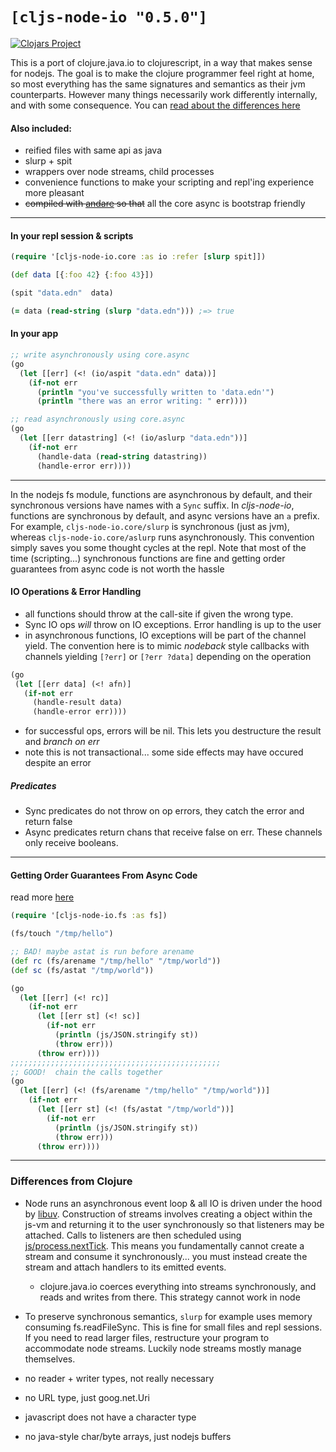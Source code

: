 # `[cljs-node-io "0.5.0"]`

[![Clojars Project](https://img.shields.io/clojars/v/cljs-node-io.svg)](https://clojars.org/cljs-node-io)

This is a port of clojure.java.io to clojurescript, in a way that makes sense for nodejs. The goal is to make the clojure programmer feel right at home, so most everything has the same signatures and semantics as their jvm counterparts. However many things necessarily work differently internally, and with some consequence. You can [read about the differences here](#differences-from-clojure)

#### Also included:
  + reified files with same api as java
  + slurp + spit
  + wrappers over node streams, child processes
  + convenience functions to make your scripting and repl'ing experience more pleasant
  + ~~compiled with [andare](https://github.com/mfikes/andare) so that~~ all the core async is bootstrap friendly

<hr>

#### In your repl session & scripts

```clojure
(require '[cljs-node-io.core :as io :refer [slurp spit]])

(def data [{:foo 42} {:foo 43}])

(spit "data.edn"  data)

(= data (read-string (slurp "data.edn"))) ;=> true

```

#### In your app

```clojure
;; write asynchronously using core.async
(go
  (let [[err] (<! (io/aspit "data.edn" data))]
    (if-not err
      (println "you've successfully written to 'data.edn'")
      (println "there was an error writing: " err))))

;; read asynchronously using core.async
(go
  (let [[err datastring] (<! (io/aslurp "data.edn"))]
    (if-not err
      (handle-data (read-string datastring))
      (handle-error err))))

```
<hr>

In the nodejs fs module, functions are asynchronous by default, and their synchronous versions have names with a `Sync` suffix. In *cljs-node-io*, functions are synchronous by default, and async versions have an `a` prefix.  For example, `cljs-node-io.core/slurp` is synchronous (just as jvm), whereas `cljs-node-io.core/aslurp` runs asynchronously. This convention simply saves you some thought cycles at the repl. Note that most of the time (scripting...) synchronous functions are fine and getting order guarantees from async code is not worth the hassle

#### IO Operations & Error Handling
  - all functions should throw at the call-site if given the wrong type.
  - Sync IO ops *will* throw on IO exceptions. Error handling is up to the user
  - in asynchronous functions, IO exceptions will be part of the channel yield. The convention here is to mimic *nodeback* style callbacks with channels yielding `[?err]` or `[?err ?data]` depending on the operation
```clojure
(go
 (let [[err data] (<! afn)]
   (if-not err
     (handle-result data)
     (handle-error err))))
```

 - for successful ops, errors will be nil. This lets you destructure the result and *branch on err*
 - note this is not transactional... some side effects may have occured despite an error

##### Predicates
  - Sync predicates do not throw on op errors, they catch the error and return false
  - Async predicates return chans that receive false on err. These channels only receive booleans.

<hr>

#### Getting Order Guarantees From Async Code
read more [here](https://nodejs.org/en/docs/guides/blocking-vs-non-blocking/)


```clojure
(require '[cljs-node-io.fs :as fs])

(fs/touch "/tmp/hello")

;; BAD! maybe astat is run before arename
(def rc (fs/arename "/tmp/hello" "/tmp/world"))
(def sc (fs/astat "/tmp/world"))

(go
  (let [[err] (<! rc)]
    (if-not err
      (let [[err st] (<! sc)]
        (if-not err
          (println (js/JSON.stringify st))
          (throw err)))
      (throw err))))
;;;;;;;;;;;;;;;;;;;;;;;;;;;;;;;;;;;;;;;;;;;;;;;
;; GOOD!  chain the calls together
(go
  (let [[err] (<! (fs/arename "/tmp/hello" "/tmp/world"))]
    (if-not err
      (let [[err st] (<! (fs/astat "/tmp/world"))]
        (if-not err
          (println (js/JSON.stringify st))
          (throw err)))
      (throw err))))
```

<hr>

### Differences from Clojure
  + Node runs an asynchronous event loop & all IO is driven under the hood by [libuv](http://libuv.org/). Construction of streams involves creating a object within the js-vm and returning it to the user synchronously so that listeners may be attached. Calls to listeners are then scheduled using [js/process.nextTick](https://nodejs.org/dist/latest-v7.x/docs/api/process.html#process_process_nexttick_callback_args). This means you fundamentally cannot create a stream and consume it synchronously... you must instead create the stream and attach handlers to its emitted events.
    - clojure.java.io coerces everything into streams synchronously, and reads and writes from there. This strategy cannot work in node

  + To preserve synchronous semantics, `slurp` for example uses memory consuming fs.readFileSync. This is fine for small files and repl sessions. If you need to read larger files, restructure your program to accommodate node streams. Luckily node streams mostly manage themselves.


  + no reader + writer types, not really necessary
  + no URL type, just goog.net.Uri
  + javascript does not have a character type
  + no java-style char/byte arrays, just nodejs buffers

